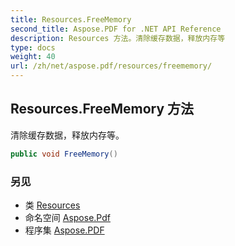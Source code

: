 ```yaml
---
title: Resources.FreeMemory
second_title: Aspose.PDF for .NET API Reference
description: Resources 方法。清除缓存数据，释放内存等
type: docs
weight: 40
url: /zh/net/aspose.pdf/resources/freememory/
---
```

## Resources.FreeMemory 方法

清除缓存数据，释放内存等。

```csharp
public void FreeMemory()
```

### 另见

* 类 [Resources](../)
* 命名空间 [Aspose.Pdf](../../../aspose.pdf/)
* 程序集 [Aspose.PDF](../../../)